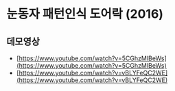 # 눈동자 패턴인식 도어락 (2016)

## 데모영상
* [https://www.youtube.com/watch?v=5CGhzMIBeWs](https://www.youtube.com/watch?v=5CGhzMIBeWs)
* [https://www.youtube.com/watch?v=vBLYFeQC2WE](https://www.youtube.com/watch?v=vBLYFeQC2WE)

